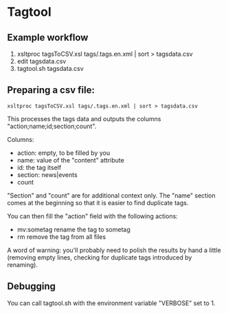 # Tagtool

## Example workflow

 1. xsltproc tagsToCSV.xsl tags/.tags.en.xml | sort > tagsdata.csv
 2. edit tagsdata.csv
 3. tagtool.sh tagsdata.csv

## Preparing a csv file:

```
xsltproc tagsToCSV.xsl tags/.tags.en.xml | sort > tagsdata.csv
```

This processes the tags data and outputs the columns "action;name;id;section;count".

Columns:
 * action: empty, to be filled by you
 * name: value of the "content" attribute
 * id: the tag itself
 * section: news|events
 * count

"Section" and "count" are for additional context only.
The "name" section comes at the beginning so that it is easier to find duplicate tags.

You can then fill the "action" field with the following actions:
 * mv:sometag
   rename the tag to sometag
 * rm
   remove the tag from all files

A word of warning: you'll probably need to polish the results by hand a little
(removing empty lines, checking for duplicate tags introduced by renaming).

## Debugging

You can call tagtool.sh with the environment variable "VERBOSE" set to 1.
